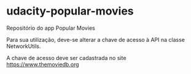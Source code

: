 # udacity-popular-movies
Repositório do app Popular Movies

Para sua utilização, deve-se alterar a chave de acesso à API na classe NetworkUtils.

A chave de acesso deve ser cadastrada no site https://www.themoviedb.org
